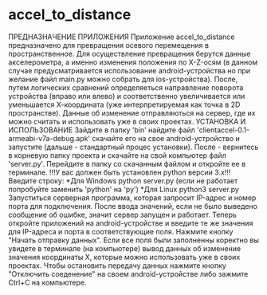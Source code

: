 # accel_to_distance
ПРЕДНАЗНАЧЕНИЕ ПРИЛОЖЕНИЯ  Приложение accel_to_distance предназначено для превращения осевого перемещения в пространственное.  Для осуществление превращения берутся данные акселерометра, а именно изменения положения по X-Z-осям (в данном случае предусматривается использование android-устройства но при желание файл main.py можно собрать для ios-устройства).  После, путем логических сравнений определяеться направление поворота устройства (вправо или влево) и соответственно увеличивается или уменьшается  Х-координата (уже интерпретируемая как точка в 2D пространстве).  Данные об изменение отправляються на сервер, где их можно считать и использовать уже в своих проектах.  УСТАНОВКА И ИСПОЛЬЗОВАНИЕ  Зайдите в папку 'bin' найдите файл 'clientaccel-0.1-armeabi-v7a-debug.apk' скачайте его на свое android-устройство и запустите (дальше - стандартный процес установки).  После - вернитесь в корневую папку проекта и скачайте на свой компьютер файл 'server.py'. Перейдите в папку со скачанным файлом и откройте ее в терминале.  !!!У вас должен быть установлен python версии 3.х!!!  Введите строку:  *Для Windows python server.py (если не работает попробуйте заменить 'python' на 'py')  *Для Linux python3 server.py  Запуститься серверная программа, которая запросит IP-адрес и номер порта для подключения. После ввода значений, если не было выведено сообщение об ошибке, значит сервер запущен и работает.   Теперь откройте приложений на android-устройстве и введите те же значения для IP-адреса и порта в соответствующие поля. Нажмите кнопку "Начать отправку данных".   Если все поля были заполненны коректно вы увидете в терминале (на компьютере) вывод данных об изменение значения координаты Х, которые можно использовать уже в своих проектах.  Чтобы остановить передачу данных нажмите кнопку "Отключить соеденение" на своем android-устройстве либо зажмите Ctrl+C на компьютере.
